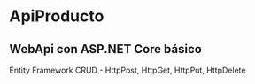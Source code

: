 # ApiProducto

## WebApi con ASP.NET Core básico
Entity Framework
CRUD - HttpPost, HttpGet, HttpPut, HttpDelete